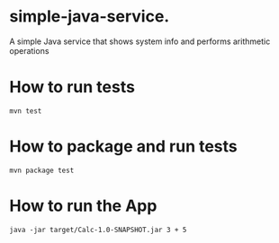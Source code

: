 # simple-java-service.
A simple Java service that shows system info and performs arithmetic operations

# How to run tests
```
mvn test
```
# How to package and run tests
```
mvn package test
```
# How to run the App
```
java -jar target/Calc-1.0-SNAPSHOT.jar 3 + 5
```
